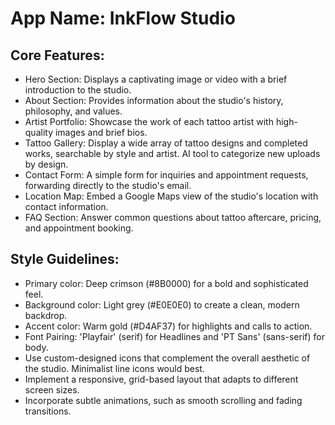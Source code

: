 # **App Name**: InkFlow Studio

## Core Features:

- Hero Section: Displays a captivating image or video with a brief introduction to the studio.
- About Section: Provides information about the studio's history, philosophy, and values.
- Artist Portfolio: Showcase the work of each tattoo artist with high-quality images and brief bios.
- Tattoo Gallery: Display a wide array of tattoo designs and completed works, searchable by style and artist. AI tool to categorize new uploads by design.
- Contact Form: A simple form for inquiries and appointment requests, forwarding directly to the studio's email.
- Location Map: Embed a Google Maps view of the studio's location with contact information.
- FAQ Section: Answer common questions about tattoo aftercare, pricing, and appointment booking.

## Style Guidelines:

- Primary color: Deep crimson (#8B0000) for a bold and sophisticated feel.
- Background color: Light grey (#E0E0E0) to create a clean, modern backdrop.
- Accent color: Warm gold (#D4AF37) for highlights and calls to action.
- Font Pairing: 'Playfair' (serif) for Headlines and 'PT Sans' (sans-serif) for body.
- Use custom-designed icons that complement the overall aesthetic of the studio. Minimalist line icons would best.
- Implement a responsive, grid-based layout that adapts to different screen sizes.
- Incorporate subtle animations, such as smooth scrolling and fading transitions.